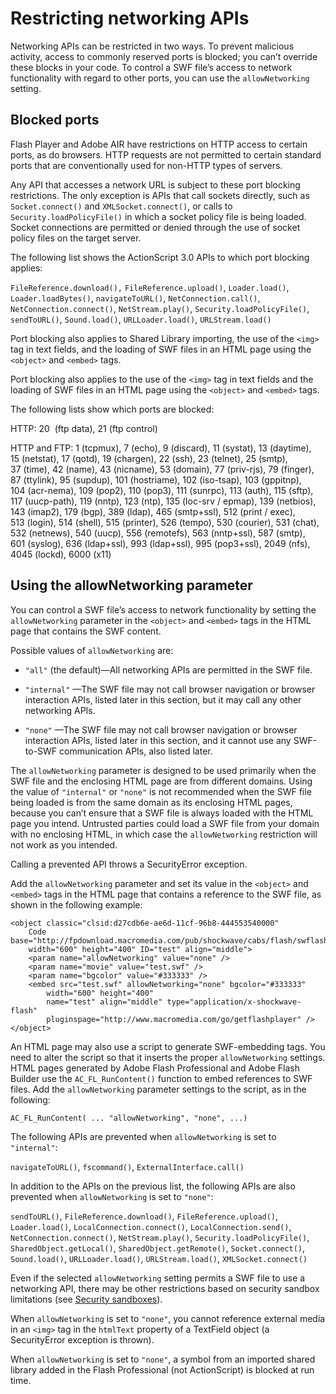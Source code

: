 # Restricting networking APIs

<div>

Networking APIs can be restricted in two ways. To prevent malicious activity,
access to commonly reserved ports is blocked; you can’t override these blocks in
your code. To control a SWF file’s access to network functionality with regard
to other ports, you can use the `allowNetworking` setting.

</div>

<div>

## Blocked ports

<div>

Flash Player and Adobe AIR have restrictions on HTTP access to certain ports, as
do browsers. HTTP requests are not permitted to certain standard ports that are
conventionally used for non-HTTP types of servers.

Any API that accesses a network URL is subject to these port blocking
restrictions. The only exception is APIs that call sockets directly, such as
`Socket.connect()` and `XMLSocket.connect()`, or calls to
`Security.loadPolicyFile()` in which a socket policy file is being loaded.
Socket connections are permitted or denied through the use of socket policy
files on the target server.

The following list shows the ActionScript 3.0 APIs to which port blocking
applies:

`FileReference.download(),` `FileReference.upload()`, `Loader.load()`,
`Loader.loadBytes()`, `navigateToURL()`, `NetConnection.call()`,
`NetConnection.connect()`, `NetStream.play()`, `Security.loadPolicyFile()`,
`sendToURL()`, `Sound.load()`, `URLLoader.load()`, `URLStream.load()`

Port blocking also applies to Shared Library importing, the use of the `<img>`
tag in text fields, and the loading of SWF files in an HTML page using the
`<object>` and `<embed>` tags.

Port blocking also applies to the use of the `<img>` tag in text fields and the
loading of SWF files in an HTML page using the `<object>` and `<embed>` tags.

The following lists show which ports are blocked:

HTTP: 20  (ftp data), 21 (ftp control)

HTTP and FTP: 1 (tcpmux), 7 (echo), 9 (discard), 11 (systat), 13 (daytime),
15 (netstat), 17 (qotd), 19 (chargen), 22 (ssh), 23 (telnet), 25 (smtp),
37 (time), 42 (name), 43 (nicname), 53 (domain), 77 (priv-rjs), 79 (finger),
87 (ttylink), 95 (supdup), 101 (hostriame), 102 (iso-tsap), 103 (gppitnp),
104 (acr-nema), 109 (pop2), 110 (pop3), 111 (sunrpc), 113 (auth), 115 (sftp),
117 (uucp-path), 119 (nntp), 123 (ntp), 135 (loc-srv / epmap), 139 (netbios),
143 (imap2), 179 (bgp), 389 (ldap), 465 (smtp+ssl), 512 (print / exec),
513 (login), 514 (shell), 515 (printer), 526 (tempo), 530 (courier), 531 (chat),
532 (netnews), 540 (uucp), 556 (remotefs), 563 (nntp+ssl), 587 (smtp),
601 (syslog), 636 (ldap+ssl), 993 (ldap+ssl), 995 (pop3+ssl), 2049 (nfs),
4045 (lockd), 6000 (x11)

</div>

</div>

<div>

## Using the allowNetworking parameter

<div>

You can control a SWF file’s access to network functionality by setting the
`allowNetworking` parameter in the `<object>` and `<embed>` tags in the HTML
page that contains the SWF content.

Possible values of `allowNetworking` are:

- `"all"` (the default)—All networking APIs are permitted in the SWF file.

- `"internal"` —The SWF file may not call browser navigation or browser
  interaction APIs, listed later in this section, but it may call any other
  networking APIs.

- `"none"` —The SWF file may not call browser navigation or browser interaction
  APIs, listed later in this section, and it cannot use any SWF-to-SWF
  communication APIs, also listed later.

The `allowNetworking` parameter is designed to be used primarily when the SWF
file and the enclosing HTML page are from different domains. Using the value of
`"internal"` or `"none"` is not recommended when the SWF file being loaded is
from the same domain as its enclosing HTML pages, because you can’t ensure that
a SWF file is always loaded with the HTML page you intend. Untrusted parties
could load a SWF file from your domain with no enclosing HTML, in which case the
`allowNetworking` restriction will not work as you intended.

Calling a prevented API throws a SecurityError exception.

Add the `allowNetworking` parameter and set its value in the `<object>` and
`<embed>` tags in the HTML page that contains a reference to the SWF file, as
shown in the following example:

    <object classic="clsid:d27cdb6e-ae6d-11cf-96b8-444553540000"
    	Code base="http://fpdownload.macromedia.com/pub/shockwave/cabs/flash/swflash.cab#version=9,0,124,0"
    	width="600" height="400" ID="test" align="middle">
    	<param name="allowNetworking" value="none" />
    	<param name="movie" value="test.swf" />
    	<param name="bgcolor" value="#333333" />
    	<embed src="test.swf" allowNetworking="none" bgcolor="#333333"
    		width="600" height="400"
    		name="test" align="middle" type="application/x-shockwave-flash"
    		pluginspage="http://www.macromedia.com/go/getflashplayer" />
    </object>

An HTML page may also use a script to generate SWF-embedding tags. You need to
alter the script so that it inserts the proper `allowNetworking` settings. HTML
pages generated by Adobe Flash Professional and Adobe Flash Builder use the
`AC_FL_RunContent()` function to embed references to SWF files. Add the
`allowNetworking` parameter settings to the script, as in the following:

    AC_FL_RunContent( ... "allowNetworking", "none", ...)

The following APIs are prevented when `allowNetworking` is set to `"internal"`:

`navigateToURL()`, `fscommand()`, `ExternalInterface.call()`

In addition to the APIs on the previous list, the following APIs are also
prevented when `allowNetworking` is set to `"none"`:

`sendToURL()`, `FileReference.download()`, `FileReference.upload()`,
`Loader.load()`, `LocalConnection.connect()`, `LocalConnection.send()`,
`NetConnection.connect()`, `NetStream.play()`, `Security.loadPolicyFile()`,
`SharedObject.getLocal()`, `SharedObject.getRemote()`, `Socket.connect()`,
`Sound.load()`, `URLLoader.load()`, `URLStream.load()`, `XMLSocket.connect()`

Even if the selected `allowNetworking` setting permits a SWF file to use a
networking API, there may be other restrictions based on security sandbox
limitations (see
[Security sandboxes](WS5b3ccc516d4fbf351e63e3d118a9b90204-7e3f.html)).

When `allowNetworking` is set to `"none"`, you cannot reference external media
in an `<img>` tag in the `htmlText` property of a TextField object (a
SecurityError exception is thrown).

When `allowNetworking` is set to `"none"`, a symbol from an imported shared
library added in the Flash Professional (not ActionScript) is blocked at run
time.

</div>

</div>

<div>

<div>

</div>

</div>
